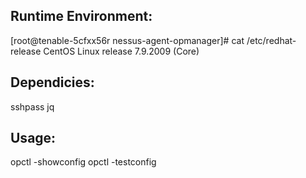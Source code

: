Runtime Environment:
--
[root@tenable-5cfxx56r nessus-agent-opmanager]# cat /etc/redhat-release
CentOS Linux release 7.9.2009 (Core)

Dependicies:
--
sshpass
jq


Usage:
--
opctl -showconfig
opctl -testconfig
